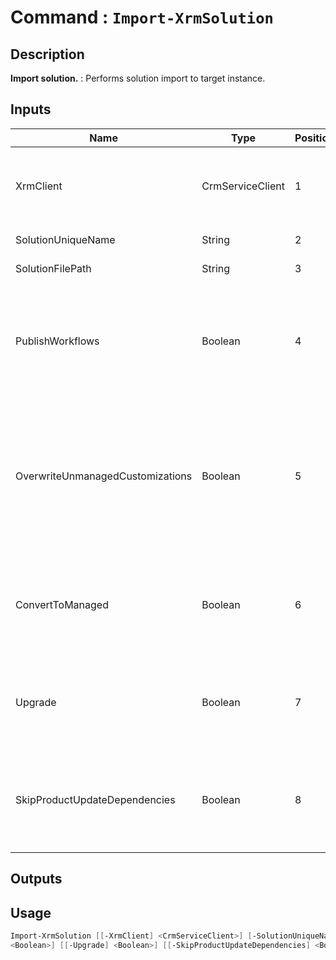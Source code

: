 ﻿# Command : `Import-XrmSolution` 

## Description

**Import solution.** : Performs solution import to target instance.

## Inputs

Name|Type|Position|Required|Default|Description
----|----|--------|--------|-------|-----------
XrmClient|CrmServiceClient|1|false|$Global:XrmClient|Xrm connector initialized to target instance. Use latest one by default. (CrmServiceClient)
SolutionUniqueName|String|2|true||Solution unique name to import.
SolutionFilePath|String|3|true||Full path to solution file (.zip).
PublishWorkflows|Boolean|4|false|True|Gets or sets whether any processes (workflows) included in the solution should be activated after they are imported. (Default : true)
OverwriteUnmanagedCustomizations|Boolean|5|false|True|Gets or sets whether any unmanaged customizations that have been applied over existing managed solution components should be overwritten. (Default : true)
ConvertToManaged|Boolean|6|false|False|Direct the system to convert any matching unmanaged customizations into your managed solution. (Default : false)
Upgrade|Boolean|7|false|False|Gets or sets whether to import the solution as a holding solution staged for upgrade. (Default : false)
SkipProductUpdateDependencies|Boolean|8|false|True|Gets or sets whether enforcement of dependencies related to product updates should be skipped. (Default : false)

## Outputs

## Usage

```Powershell 
Import-XrmSolution [[-XrmClient] <CrmServiceClient>] [-SolutionUniqueName] <String> [-SolutionFilePath] <String> [[-PublishWorkflows] <Boolean>] [[-OverwriteUnmanagedCustomizations] <Boolean>] [[-ConvertToManaged] 
<Boolean>] [[-Upgrade] <Boolean>] [[-SkipProductUpdateDependencies] <Boolean>] [<CommonParameters>]
``` 


